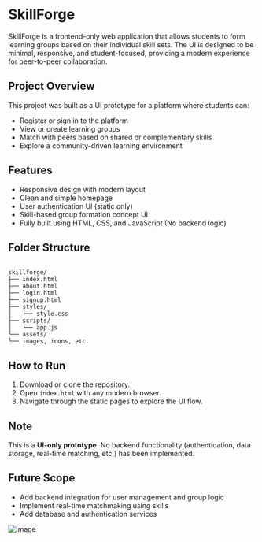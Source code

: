 
# SkillForge

SkillForge is a frontend-only web application that allows students to form learning groups based on their individual skill sets. The UI is designed to be minimal, responsive, and student-focused, providing a modern experience for peer-to-peer collaboration.

## Project Overview

This project was built as a UI prototype for a platform where students can:

- Register or sign in to the platform
- View or create learning groups
- Match with peers based on shared or complementary skills
- Explore a community-driven learning environment

## Features

- Responsive design with modern layout
- Clean and simple homepage
- User authentication UI (static only)
- Skill-based group formation concept UI
- Fully built using HTML, CSS, and JavaScript (No backend logic)

## Folder Structure

```

skillforge/
├── index.html
├── about.html
├── login.html
├── signup.html
├── styles/
│   └── style.css
├── scripts/
│   └── app.js
└── assets/
└── images, icons, etc.

```

## How to Run

1. Download or clone the repository.
2. Open `index.html` with any modern browser.
3. Navigate through the static pages to explore the UI flow.

## Note

This is a **UI-only prototype**. No backend functionality (authentication, data storage, real-time matching, etc.) has been implemented.

## Future Scope

- Add backend integration for user management and group logic
- Implement real-time matchmaking using skills
- Add database and authentication services

![image](https://github.com/user-attachments/assets/a8024157-dd36-4f08-b990-b8e2da84fcc1)





